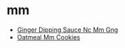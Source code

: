 # mm

 * [Ginger Dipping Sauce Nc Mm Gng](../index/g/ginger-dipping-sauce-nc-mm-gng.json)
 * [Oatmeal Mm Cookies](../index/o/oatmeal-mm-cookies.json)
